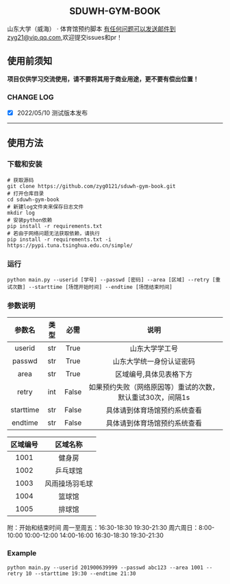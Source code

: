 <h2 align="center">SDUWH-GYM-BOOK</h2>

山东大学（威海） · 体育馆预约脚本 
有任何问题可以发送邮件到zyg21@vip.qq.com,欢迎提交issues和pr！

## 使用前须知

**项目仅供学习交流使用，请不要将其用于商业用途，更不要有偿出位置！**

### CHANGE LOG
- [x] 2022/05/10 测试版本发布
---

## 使用方法

### 下载和安装

```shell
# 获取源码
git clone https://github.com/zyg0121/sduwh-gym-book.git
# 打开仓库目录
cd sduwh-gym-book
# 新建log文件夹来保存日志文件
mkdir log
# 安装python依赖
pip install -r requirements.txt
# 若由于网络问题无法获取依赖，请执行
pip install -r requirements.txt -i https://pypi.tuna.tsinghua.edu.cn/simple/
```

### 运行

```shell
python main.py --userid [学号] --passwd [密码] --area [区域] --retry [重试次数] --starttime [场馆开始时间] --endtime [场馆结束时间]
```

### 参数说明

| 参数名 |   类型    | 必需  |               说明                |
| :----: | :-------: | :---: |:-------------------------------:|
| userid |    str    | True  |             山东大学学工号             |
| passwd |    str    | True  |          山东大学统一身份认证密码           |
|  area  |    str    | True  |          区域编号,具体见表格下方           |
| retry  |    int    | False | 如果预约失败（网络原因等）重试的次数，默认重试30次，间隔1s |
| starttime  |    str    | False |         具体请到体育场馆预约系统查看          |
| endtime  |    str    | False |         具体请到体育场馆预约系统查看          |

| 区域编号 | 区域名称 |
|:----:|:----:|
| 1001 | 健身房  |
| 1002 | 乒乓球馆 |
| 1003 | 风雨操场羽毛球  |
| 1004 | 篮球馆  |
| 1005 | 排球馆  |

附：开始和结束时间
周一至周五：16:30-18:30 19:30-21:30
周六周日：8:00-10:00 10:00-12:00 14:00-16:00 16:30-18:30 19:30-21:30

### Example

```shell
python main.py --userid 201900639999 --passwd abc123 --area 1001 --retry 10 --starttime 19:30 --endtime 21:30
```
